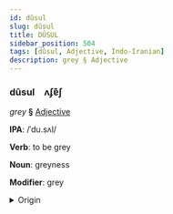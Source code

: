 ```yaml
---
id: dûsul
slug: dûsul
title: DÛSUL
sidebar_position: 504
tags: [dûsul, Adjective, Indo-Iranian]
description: grey § Adjective
---
```


### dûsul&emsp;<span kind="abugida">ʌʄɐ͊ʃ</span>

*grey* **§** [Adjective](../../tags/Adjective)

**IPA**: /ˈdu.sʌl/

**Verb**: to be grey

**Noun**: greyness

**Modifier**: grey

<details>
    <summary>Origin</summary>
    Hindi धूसर dhūsar [d̪ʱuː.s̪əɾ]<br/>
    <em>Indo-Iranian Language Family</em>
</details>